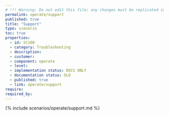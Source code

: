 ```yaml
---
# !!! Warning: Do not edit this file; any changes must be replicated in Excel !!!
permalink: operate/support
published: true
title: "Support"
type: scenario
toc: true
properties:
  - id: SC100
  - category: Troubleshooting
  - description:
  - customer:
  - component: operate
  - level:
  - implementation status: DOCS ONLY
  - documentation status: OLD
  - published: true
  - link: operate/support
require:
required_by:
---
```


{% include scenarios/operate/support.md %}
